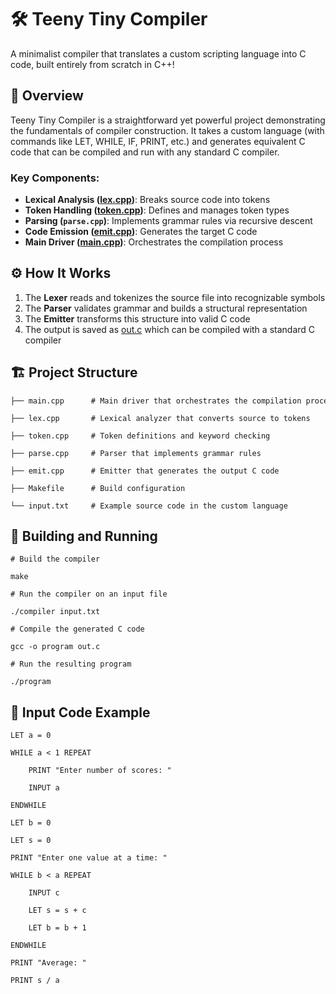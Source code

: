 🛠️ Teeny Tiny Compiler
=======================

A minimalist compiler that translates a custom scripting language into C code, built entirely from scratch in C++!

🚀 Overview
-----------

Teeny Tiny Compiler is a straightforward yet powerful project demonstrating the fundamentals of compiler construction. It takes a custom language (with commands like LET, WHILE, IF, PRINT, etc.) and generates equivalent C code that can be compiled and run with any standard C compiler.

### Key Components:

-   **Lexical Analysis ([lex.cpp](vscode-file://vscode-app/c:/Users/brody/AppData/Local/Programs/Microsoft%20VS%20Code/resources/app/out/vs/code/electron-sandbox/workbench/workbench.html))**: Breaks source code into tokens
-   **Token Handling ([token.cpp](vscode-file://vscode-app/c:/Users/brody/AppData/Local/Programs/Microsoft%20VS%20Code/resources/app/out/vs/code/electron-sandbox/workbench/workbench.html))**: Defines and manages token types
-   **Parsing (`parse.cpp`)**: Implements grammar rules via recursive descent
-   **Code Emission ([emit.cpp](vscode-file://vscode-app/c:/Users/brody/AppData/Local/Programs/Microsoft%20VS%20Code/resources/app/out/vs/code/electron-sandbox/workbench/workbench.html))**: Generates the target C code
-   **Main Driver ([main.cpp](vscode-file://vscode-app/c:/Users/brody/AppData/Local/Programs/Microsoft%20VS%20Code/resources/app/out/vs/code/electron-sandbox/workbench/workbench.html))**: Orchestrates the compilation process

⚙️ How It Works
---------------

1.  The **Lexer** reads and tokenizes the source file into recognizable symbols
2.  The **Parser** validates grammar and builds a structural representation
3.  The **Emitter** transforms this structure into valid C code
4.  The output is saved as [out.c](vscode-file://vscode-app/c:/Users/brody/AppData/Local/Programs/Microsoft%20VS%20Code/resources/app/out/vs/code/electron-sandbox/workbench/workbench.html) which can be compiled with a standard C compiler

🏗️ Project Structure
---------------------
```
├── main.cpp      # Main driver that orchestrates the compilation process

├── lex.cpp       # Lexical analyzer that converts source to tokens

├── token.cpp     # Token definitions and keyword checking

├── parse.cpp     # Parser that implements grammar rules

├── emit.cpp      # Emitter that generates the output C code

├── Makefile      # Build configuration

└── input.txt     # Example source code in the custom language
```

🔧 Building and Running
-----------------------
```
# Build the compiler

make

# Run the compiler on an input file

./compiler input.txt

# Compile the generated C code

gcc -o program out.c

# Run the resulting program

./program
```

📝 Input Code Example
---------------
```
LET a = 0

WHILE a < 1 REPEAT

    PRINT "Enter number of scores: "

    INPUT a

ENDWHILE

LET b = 0

LET s = 0

PRINT "Enter one value at a time: "

WHILE b < a REPEAT

    INPUT c

    LET s = s + c

    LET b = b + 1

ENDWHILE

PRINT "Average: "

PRINT s / a
```
